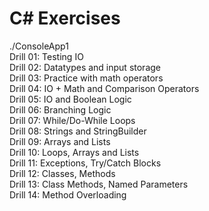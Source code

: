 # C# Exercises

./ConsoleApp1  
Drill 01: Testing IO  
Drill 02: Datatypes and input storage  
Drill 03: Practice with math operators  
Drill 04: IO + Math and Comparison Operators  
Drill 05: IO and Boolean Logic  
Drill 06: Branching Logic  
Drill 07: While/Do-While Loops  
Drill 08: Strings and StringBuilder  
Drill 09: Arrays and Lists  
Drill 10: Loops, Arrays and Lists  
Drill 11: Exceptions, Try/Catch Blocks  
Drill 12: Classes, Methods  
Drill 13: Class Methods, Named Parameters  
Drill 14: Method Overloading
